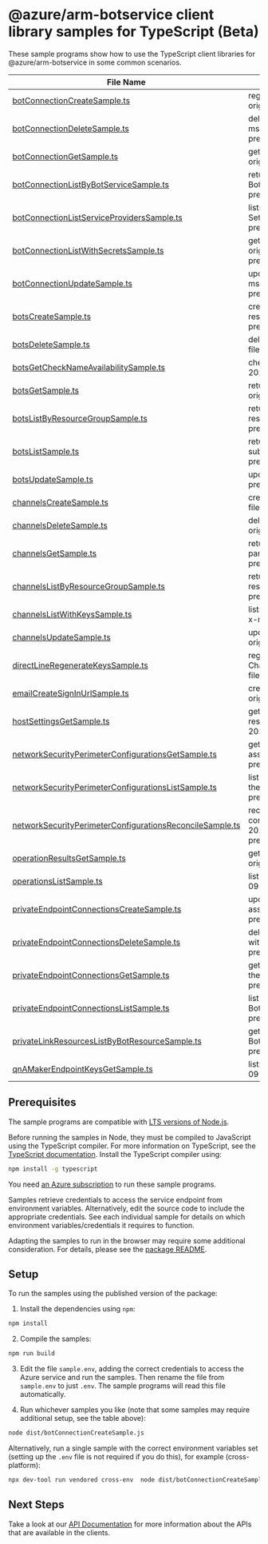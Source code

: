 # @azure/arm-botservice client library samples for TypeScript (Beta)

These sample programs show how to use the TypeScript client libraries for @azure/arm-botservice in some common scenarios.

| **File Name**                                                                                                     | **Description**                                                                                                                                                                      |
| ----------------------------------------------------------------------------------------------------------------- | ------------------------------------------------------------------------------------------------------------------------------------------------------------------------------------ |
| [botConnectionCreateSample.ts][botconnectioncreatesample]                                                         | register a new Auth Connection for a Bot Service x-ms-original-file: 2023-09-15-preview/PutConnection.json                                                                           |
| [botConnectionDeleteSample.ts][botconnectiondeletesample]                                                         | deletes a Connection Setting registration for a Bot Service x-ms-original-file: 2023-09-15-preview/DeleteConnection.json                                                             |
| [botConnectionGetSample.ts][botconnectiongetsample]                                                               | get a Connection Setting registration for a Bot Service x-ms-original-file: 2023-09-15-preview/GetConnection.json                                                                    |
| [botConnectionListByBotServiceSample.ts][botconnectionlistbybotservicesample]                                     | returns all the Connection Settings registered to a particular BotService resource x-ms-original-file: 2023-09-15-preview/ListConnectionsByBotService.json                           |
| [botConnectionListServiceProvidersSample.ts][botconnectionlistserviceproviderssample]                             | lists the available Service Providers for creating Connection Settings x-ms-original-file: 2023-09-15-preview/ListServiceProviders.json                                              |
| [botConnectionListWithSecretsSample.ts][botconnectionlistwithsecretssample]                                       | get a Connection Setting registration for a Bot Service x-ms-original-file: 2023-09-15-preview/GetConnectionListWithSecrets.json                                                     |
| [botConnectionUpdateSample.ts][botconnectionupdatesample]                                                         | updates a Connection Setting registration for a Bot Service x-ms-original-file: 2023-09-15-preview/UpdateConnection.json                                                             |
| [botsCreateSample.ts][botscreatesample]                                                                           | creates a Bot Service. Bot Service is a resource group wide resource type. x-ms-original-file: 2023-09-15-preview/CreateBot.json                                                     |
| [botsDeleteSample.ts][botsdeletesample]                                                                           | deletes a Bot Service from the resource group. x-ms-original-file: 2023-09-15-preview/DeleteBot.json                                                                                 |
| [botsGetCheckNameAvailabilitySample.ts][botsgetchecknameavailabilitysample]                                       | check whether a bot name is available. x-ms-original-file: 2023-09-15-preview/CheckNameAvailability.json                                                                             |
| [botsGetSample.ts][botsgetsample]                                                                                 | returns a BotService specified by the parameters. x-ms-original-file: 2023-09-15-preview/GetBot.json                                                                                 |
| [botsListByResourceGroupSample.ts][botslistbyresourcegroupsample]                                                 | returns all the resources of a particular type belonging to a resource group x-ms-original-file: 2023-09-15-preview/ListBotsByResourceGroup.json                                     |
| [botsListSample.ts][botslistsample]                                                                               | returns all the resources of a particular type belonging to a subscription. x-ms-original-file: 2023-09-15-preview/ListBotsBySubscription.json                                       |
| [botsUpdateSample.ts][botsupdatesample]                                                                           | updates a Bot Service x-ms-original-file: 2023-09-15-preview/UpdateBot.json                                                                                                          |
| [channelsCreateSample.ts][channelscreatesample]                                                                   | creates a Channel registration for a Bot Service x-ms-original-file: 2023-09-15-preview/PutAlexaChannel.json                                                                         |
| [channelsDeleteSample.ts][channelsdeletesample]                                                                   | deletes a Channel registration from a Bot Service x-ms-original-file: 2023-09-15-preview/DeleteChannel.json                                                                          |
| [channelsGetSample.ts][channelsgetsample]                                                                         | returns a BotService Channel registration specified by the parameters. x-ms-original-file: 2023-09-15-preview/GetAlexaChannel.json                                                   |
| [channelsListByResourceGroupSample.ts][channelslistbyresourcegroupsample]                                         | returns all the Channel registrations of a particular BotService resource x-ms-original-file: 2023-09-15-preview/ListChannelsByBotService.json                                       |
| [channelsListWithKeysSample.ts][channelslistwithkeyssample]                                                       | lists a Channel registration for a Bot Service including secrets x-ms-original-file: 2023-09-15-preview/ListChannel.json                                                             |
| [channelsUpdateSample.ts][channelsupdatesample]                                                                   | updates a Channel registration for a Bot Service x-ms-original-file: 2023-09-15-preview/UpdateAlexaChannel.json                                                                      |
| [directLineRegenerateKeysSample.ts][directlineregeneratekeyssample]                                               | regenerates secret keys and returns them for the DirectLine Channel of a particular BotService resource x-ms-original-file: 2023-09-15-preview/DirectlineRegenerateKeys.json         |
| [emailCreateSignInUrlSample.ts][emailcreatesigninurlsample]                                                       | creates an email channel sign in url for a Bot Service x-ms-original-file: 2023-09-15-preview/CreateEmailSignInUrl.json                                                              |
| [hostSettingsGetSample.ts][hostsettingsgetsample]                                                                 | get per subscription settings needed to host bot in compute resource such as Azure App Service x-ms-original-file: 2023-09-15-preview/GetHostSettings.json                           |
| [networkSecurityPerimeterConfigurationsGetSample.ts][networksecurityperimeterconfigurationsgetsample]             | gets the specified Network Security Perimeter configuration associated with the Bot. x-ms-original-file: 2023-09-15-preview/GetNetworkSecurityPerimeterConfiguration.json            |
| [networkSecurityPerimeterConfigurationsListSample.ts][networksecurityperimeterconfigurationslistsample]           | list Network Security Perimeter configurations associated with the Bot. x-ms-original-file: 2023-09-15-preview/ListNetworkSecurityPerimeterConfigurations.json                       |
| [networkSecurityPerimeterConfigurationsReconcileSample.ts][networksecurityperimeterconfigurationsreconcilesample] | reconcile the specified Network Security Perimeter configuration associated with the Bot. x-ms-original-file: 2023-09-15-preview/ReconcileNetworkSecurityPerimeterConfiguration.json |
| [operationResultsGetSample.ts][operationresultsgetsample]                                                         | get the operation result for a long running operation. x-ms-original-file: 2023-09-15-preview/OperationResultsGet.json                                                               |
| [operationsListSample.ts][operationslistsample]                                                                   | list the operations for the provider x-ms-original-file: 2023-09-15-preview/GetOperations.json                                                                                       |
| [privateEndpointConnectionsCreateSample.ts][privateendpointconnectionscreatesample]                               | update the state of specified private endpoint connection associated with the Bot. x-ms-original-file: 2023-09-15-preview/PutPrivateEndpointConnection.json                          |
| [privateEndpointConnectionsDeleteSample.ts][privateendpointconnectionsdeletesample]                               | deletes the specified private endpoint connection associated with the Bot. x-ms-original-file: 2023-09-15-preview/DeletePrivateEndpointConnection.json                               |
| [privateEndpointConnectionsGetSample.ts][privateendpointconnectionsgetsample]                                     | gets the specified private endpoint connection associated with the Bot. x-ms-original-file: 2023-09-15-preview/GetPrivateEndpointConnection.json                                     |
| [privateEndpointConnectionsListSample.ts][privateendpointconnectionslistsample]                                   | list all the private endpoint connections associated with the Bot. x-ms-original-file: 2023-09-15-preview/ListPrivateEndpointConnections.json                                        |
| [privateLinkResourcesListByBotResourceSample.ts][privatelinkresourceslistbybotresourcesample]                     | gets the private link resources that need to be created for a Bot. x-ms-original-file: 2023-09-15-preview/ListPrivateLinkResources.json                                              |
| [qnAMakerEndpointKeysGetSample.ts][qnamakerendpointkeysgetsample]                                                 | lists the QnA Maker endpoint keys x-ms-original-file: 2023-09-15-preview/ListQnAMakerEndpointKeys.json                                                                               |

## Prerequisites

The sample programs are compatible with [LTS versions of Node.js](https://github.com/nodejs/release#release-schedule).

Before running the samples in Node, they must be compiled to JavaScript using the TypeScript compiler. For more information on TypeScript, see the [TypeScript documentation][typescript]. Install the TypeScript compiler using:

```bash
npm install -g typescript
```

You need [an Azure subscription][freesub] to run these sample programs.

Samples retrieve credentials to access the service endpoint from environment variables. Alternatively, edit the source code to include the appropriate credentials. See each individual sample for details on which environment variables/credentials it requires to function.

Adapting the samples to run in the browser may require some additional consideration. For details, please see the [package README][package].

## Setup

To run the samples using the published version of the package:

1. Install the dependencies using `npm`:

```bash
npm install
```

2. Compile the samples:

```bash
npm run build
```

3. Edit the file `sample.env`, adding the correct credentials to access the Azure service and run the samples. Then rename the file from `sample.env` to just `.env`. The sample programs will read this file automatically.

4. Run whichever samples you like (note that some samples may require additional setup, see the table above):

```bash
node dist/botConnectionCreateSample.js
```

Alternatively, run a single sample with the correct environment variables set (setting up the `.env` file is not required if you do this), for example (cross-platform):

```bash
npx dev-tool run vendored cross-env  node dist/botConnectionCreateSample.js
```

## Next Steps

Take a look at our [API Documentation][apiref] for more information about the APIs that are available in the clients.

[botconnectioncreatesample]: https://github.com/Azure/azure-sdk-for-js/blob/main/sdk/botservice/arm-botservice/samples/v5-beta/typescript/src/botConnectionCreateSample.ts
[botconnectiondeletesample]: https://github.com/Azure/azure-sdk-for-js/blob/main/sdk/botservice/arm-botservice/samples/v5-beta/typescript/src/botConnectionDeleteSample.ts
[botconnectiongetsample]: https://github.com/Azure/azure-sdk-for-js/blob/main/sdk/botservice/arm-botservice/samples/v5-beta/typescript/src/botConnectionGetSample.ts
[botconnectionlistbybotservicesample]: https://github.com/Azure/azure-sdk-for-js/blob/main/sdk/botservice/arm-botservice/samples/v5-beta/typescript/src/botConnectionListByBotServiceSample.ts
[botconnectionlistserviceproviderssample]: https://github.com/Azure/azure-sdk-for-js/blob/main/sdk/botservice/arm-botservice/samples/v5-beta/typescript/src/botConnectionListServiceProvidersSample.ts
[botconnectionlistwithsecretssample]: https://github.com/Azure/azure-sdk-for-js/blob/main/sdk/botservice/arm-botservice/samples/v5-beta/typescript/src/botConnectionListWithSecretsSample.ts
[botconnectionupdatesample]: https://github.com/Azure/azure-sdk-for-js/blob/main/sdk/botservice/arm-botservice/samples/v5-beta/typescript/src/botConnectionUpdateSample.ts
[botscreatesample]: https://github.com/Azure/azure-sdk-for-js/blob/main/sdk/botservice/arm-botservice/samples/v5-beta/typescript/src/botsCreateSample.ts
[botsdeletesample]: https://github.com/Azure/azure-sdk-for-js/blob/main/sdk/botservice/arm-botservice/samples/v5-beta/typescript/src/botsDeleteSample.ts
[botsgetchecknameavailabilitysample]: https://github.com/Azure/azure-sdk-for-js/blob/main/sdk/botservice/arm-botservice/samples/v5-beta/typescript/src/botsGetCheckNameAvailabilitySample.ts
[botsgetsample]: https://github.com/Azure/azure-sdk-for-js/blob/main/sdk/botservice/arm-botservice/samples/v5-beta/typescript/src/botsGetSample.ts
[botslistbyresourcegroupsample]: https://github.com/Azure/azure-sdk-for-js/blob/main/sdk/botservice/arm-botservice/samples/v5-beta/typescript/src/botsListByResourceGroupSample.ts
[botslistsample]: https://github.com/Azure/azure-sdk-for-js/blob/main/sdk/botservice/arm-botservice/samples/v5-beta/typescript/src/botsListSample.ts
[botsupdatesample]: https://github.com/Azure/azure-sdk-for-js/blob/main/sdk/botservice/arm-botservice/samples/v5-beta/typescript/src/botsUpdateSample.ts
[channelscreatesample]: https://github.com/Azure/azure-sdk-for-js/blob/main/sdk/botservice/arm-botservice/samples/v5-beta/typescript/src/channelsCreateSample.ts
[channelsdeletesample]: https://github.com/Azure/azure-sdk-for-js/blob/main/sdk/botservice/arm-botservice/samples/v5-beta/typescript/src/channelsDeleteSample.ts
[channelsgetsample]: https://github.com/Azure/azure-sdk-for-js/blob/main/sdk/botservice/arm-botservice/samples/v5-beta/typescript/src/channelsGetSample.ts
[channelslistbyresourcegroupsample]: https://github.com/Azure/azure-sdk-for-js/blob/main/sdk/botservice/arm-botservice/samples/v5-beta/typescript/src/channelsListByResourceGroupSample.ts
[channelslistwithkeyssample]: https://github.com/Azure/azure-sdk-for-js/blob/main/sdk/botservice/arm-botservice/samples/v5-beta/typescript/src/channelsListWithKeysSample.ts
[channelsupdatesample]: https://github.com/Azure/azure-sdk-for-js/blob/main/sdk/botservice/arm-botservice/samples/v5-beta/typescript/src/channelsUpdateSample.ts
[directlineregeneratekeyssample]: https://github.com/Azure/azure-sdk-for-js/blob/main/sdk/botservice/arm-botservice/samples/v5-beta/typescript/src/directLineRegenerateKeysSample.ts
[emailcreatesigninurlsample]: https://github.com/Azure/azure-sdk-for-js/blob/main/sdk/botservice/arm-botservice/samples/v5-beta/typescript/src/emailCreateSignInUrlSample.ts
[hostsettingsgetsample]: https://github.com/Azure/azure-sdk-for-js/blob/main/sdk/botservice/arm-botservice/samples/v5-beta/typescript/src/hostSettingsGetSample.ts
[networksecurityperimeterconfigurationsgetsample]: https://github.com/Azure/azure-sdk-for-js/blob/main/sdk/botservice/arm-botservice/samples/v5-beta/typescript/src/networkSecurityPerimeterConfigurationsGetSample.ts
[networksecurityperimeterconfigurationslistsample]: https://github.com/Azure/azure-sdk-for-js/blob/main/sdk/botservice/arm-botservice/samples/v5-beta/typescript/src/networkSecurityPerimeterConfigurationsListSample.ts
[networksecurityperimeterconfigurationsreconcilesample]: https://github.com/Azure/azure-sdk-for-js/blob/main/sdk/botservice/arm-botservice/samples/v5-beta/typescript/src/networkSecurityPerimeterConfigurationsReconcileSample.ts
[operationresultsgetsample]: https://github.com/Azure/azure-sdk-for-js/blob/main/sdk/botservice/arm-botservice/samples/v5-beta/typescript/src/operationResultsGetSample.ts
[operationslistsample]: https://github.com/Azure/azure-sdk-for-js/blob/main/sdk/botservice/arm-botservice/samples/v5-beta/typescript/src/operationsListSample.ts
[privateendpointconnectionscreatesample]: https://github.com/Azure/azure-sdk-for-js/blob/main/sdk/botservice/arm-botservice/samples/v5-beta/typescript/src/privateEndpointConnectionsCreateSample.ts
[privateendpointconnectionsdeletesample]: https://github.com/Azure/azure-sdk-for-js/blob/main/sdk/botservice/arm-botservice/samples/v5-beta/typescript/src/privateEndpointConnectionsDeleteSample.ts
[privateendpointconnectionsgetsample]: https://github.com/Azure/azure-sdk-for-js/blob/main/sdk/botservice/arm-botservice/samples/v5-beta/typescript/src/privateEndpointConnectionsGetSample.ts
[privateendpointconnectionslistsample]: https://github.com/Azure/azure-sdk-for-js/blob/main/sdk/botservice/arm-botservice/samples/v5-beta/typescript/src/privateEndpointConnectionsListSample.ts
[privatelinkresourceslistbybotresourcesample]: https://github.com/Azure/azure-sdk-for-js/blob/main/sdk/botservice/arm-botservice/samples/v5-beta/typescript/src/privateLinkResourcesListByBotResourceSample.ts
[qnamakerendpointkeysgetsample]: https://github.com/Azure/azure-sdk-for-js/blob/main/sdk/botservice/arm-botservice/samples/v5-beta/typescript/src/qnAMakerEndpointKeysGetSample.ts
[apiref]: https://learn.microsoft.com/javascript/api/@azure/arm-botservice?view=azure-node-preview
[freesub]: https://azure.microsoft.com/free/
[package]: https://github.com/Azure/azure-sdk-for-js/tree/main/sdk/botservice/arm-botservice/README.md
[typescript]: https://www.typescriptlang.org/docs/home.html
